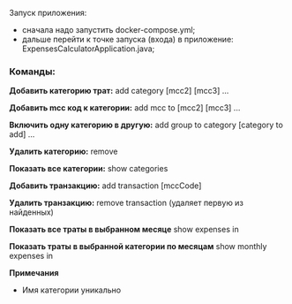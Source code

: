 Запуск приложения:
- сначала надо запустить docker-compose.yml;
- дальше перейти к точке запуска (входа) в приложение: ExpensesCalculatorApplication.java;

### Команды:
**Добавить категорию трат:**
add category <category name> <mcc> [mcc2] [mcc3] ...

**Добавить mcc код к категории:**
add mcc to <category name> <mcc> [mcc2] [mcc3] ...

**Включить одну категорию в другую:**
add group to category <category mame> <category to add> [category to add] ...

**Удалить категорию:**
remove <category name>

**Показать все категории:**
show categories

**Добавить транзакцию:**
add transaction <name> <value> <month> [mccCode]

**Удалить транзакцию:**
remove transaction <name> <value> <month> (удаляет первую из найденных)

**Показать все траты в выбранном месяце**
show expenses in <month>

**Показать траты в выбранной категории по месяцам**
show monthly expenses in <category name>

**Примечания**
- Имя категории уникально